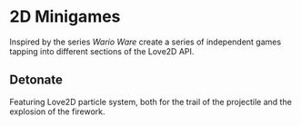 # 2D Minigames

Inspired by the series <i>Wario Ware</i> create a series of independent games tapping into different sections of the Love2D API.

## Detonate

Featuring Love2D particle system, both for the trail of the projectile and the explosion of the firework.
